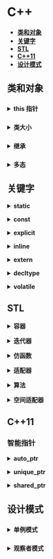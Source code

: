 # **C++**
- [**类和对象**](#类和对象)
- [**关键字**](#关键字)
- [**STL**](#stl)
- [**C++11**](#c11)
- [**设计模式**](#设计模式)
## **类和对象**

###
<b><details><summary>this 指针</summary></b>

#### **`this`指针什么时间产生**

this 指针在成员函数的开始前构造，在成员函数的结束后清除，生命周期和其他函数参数一样。当调用一个类的成员函数时，编译器将类的指针作为函数的 this 参数传递进去。
举个栗子：

```
Student stu;
stu.print(3);
// 这时，编译器会将该句转换成
stu.print(&stu, 3);
```

#### **能不能在析构函数中`delete this`**

不能，因为`delete`一个指针，首先会调用构造函数，然后再释放空间，而析构函数中又会调用这一步，形成死循环。

```C++
#include <iostream>
using namespace std;
class test
{
public:
    ~test()
    {
        delete this;
        cout << "~test()" << endl;
    }
private:
};
int main()
{
    test t;
    return 0;
}
```

运行结果：![1554225043432](https://github.com/Mmmmmmi/MyNote/master/resource/1554225043432.png)

</details>

###
<b><details><summary>类大小</summary></b>

```c++
#include <iostream>
using namespace std;
// 一个空类的大小为多少
// 在 VS2019 中测试的为 1
class test
{};
// 包含了一个成员变量的大小
// 与包含的成员类型，以及内存对齐有关
class test1
{
private:
    int a;
};
// 多了一个成员函数
// 成员函数并不会改变类的大小
class test2
{
public:
    void print()
    {
        cout << a << endl;
    }
private:
    int a;
};
// 若成员函数为虚函数
// 如果是虚函数，那么在类的前面需要加虚表指针
// 因此，多出的大小与虚表指针的大小有关
// 在 VS2019 32 位下，类大小为 8
// 在 VS2019 64 位下，类大小为 16
class test3
{
public:
    virtual void print()
    {
        cout << a << endl;
    }
private:
    int a;
};
// 若成员函数为静态成员函数
// 并不会影响类的大小
class test4
{
public:
    static void fun()
    {
        cout << "static fun" << endl;
    }
private:
    int a;
};
int main()
{
    cout << sizeof(test) << endl;
    cout << sizeof(test1) << endl;
    cout << sizeof(test2) << endl;
    cout << sizeof(test3) << endl;
    cout << sizeof(test4) << endl;
    return 0;
}
```

输出结果：![1554223919220](https://github.com/Mmmmmmi/MyNote/tree/master/resource/1554223919220.png)

</details>

###
<b><details><summary>继承</summary></b>

#### **重写、重载、重定义的区别**

- **重载**，两个函数在同一个作用域下，并且函数名相同，参数列表不同。
- **重写（覆盖)**，两个函数分别在基类和派生类的作用域（作用域不同)，函数名 / 参数 / 返回值都必须相同（协变除外)，两个函数必须都为虚函数。
- **重定义（隐藏)**，两个函数分别在基类和派生类的作用域，函数名相同。两个基类和派生类的同名函数不构成重写就是重定义。

</details>

###
<b><details><summary>多态</summary></b>

#### **类的那些函数不能被定义为虚函数？**

- **构造函数**，因为虚表指针是在初始化列表阶段才初始化的，在调用构造函数时，虚表指针还未生成，因此无法调用。
- **静态成员函数**，静态成员函数中没有`this`指针，不能指向虚函数表，因此无法实现多态。
- **友元函数**，友元函数不属于类的成员函数，因此无法继承，也无法实现多态。
- **内联成员函数**，不一定，因为有可能直接展开没有地址。

</details>

## **关键字**

<b><details><summary>static</summary></b>
</details>

<b><details><summary>const</summary></b>
</details>

<b><details><summary>explicit</summary></b>
</details>

<b><details><summary>inline</summary></b>
</details>

<b><details><summary>extern</summary></b>
</details>

<b><details><summary>decltype</summary></b>
</details>

<b><details><summary>volatile</summary></b>

- volatile 关键字是一种类型修饰符，用它声明的类型变量表示可以被某些编译器未知的因素（操作系统、硬件、其它线程等）更改。所以使用 volatile 告诉编译器不应对这样的对象进行优化。
- volatile 关键字声明的变量，每次访问时都必须从内存中取出值（没有被 volatile 修饰的变量，可能由于编译器的优化，从 CPU 寄存器中取值）
- const 可以是 volatile （如只读的状态寄存器）
- 指针可以是 volatile
- 适应场景：
  - 多线程编程中用到，比如线程安全的单例模式

</details>

## **STL**

<b><details><summary>容器</summary></b>
</details>

<b><details><summary>迭代器</summary></b>
</details>

<b><details><summary>仿函数</summary></b>
</details>

<b><details><summary>适配器</summary></b>
</details>

<b><details><summary>算法</summary></b>
</details>

<b><details><summary>空间适配器</summary></b>
</details>

## **C++11**

### **智能指针**

<b><details><summary>auto_ptr</summary></b>
</details>

<b><details><summary>unique_ptr</summary></b>
</details>

<b><details><summary>shared_ptr</summary></b>
</details>

## **设计模式**

###
<b><details><summary>单例模式</summary></b>

#### **饿汉模式**

```c++
// 饿汉模式
// 程序启动时，就将对象创建好
class Singleton1
{
public:
    static Singleton1* getSingleton1()
    {
        _singleton = new Singleton1();
        return _singleton;
    }
    class Free
    {
    public:
        ~Free()
        {
            if (_singleton != nullptr) {
                std::cout << "delete _singleton" << std::endl;
                delete _singleton;
                _singleton = nullptr;
            }
        }
    };
    static Free free;
private:
    // 单例模式，所以只允许存在一份
    // 将构造函数定义为私有
    Singleton1()
    {
        std::cout << "Singleton1：" << this << std::endl;
    }
    // 不允许存在拷贝构造以及复制运算符重载
    Singleton1(const Singleton1&);
    Singleton1& operator=(const Singleton1&);

    static Singleton1* _singleton;
};
Singleton1* Singleton1::_singleton;
Singleton1::Free Singleton1::free;
```

#### **懒汉模式**

```c++
#include <mutex>
#include <thread>

// 懒汉模式
class Singleton2
{
public:
    // 创建
    static volatile Singleton2* getSingleton2()
    {
        // 可能有编译器优化，指令重排的问题，也就是空间申请了，但是没有调用构造函数，
        // 这样就可能全部阻塞到锁那里，因此再加一层判断。
        if (_p == nullptr) {
            // 这样可能造成线程全部堵塞在这
            // 如果为空就创建
            _m.lock();
            if (_p == nullptr) {
                _p = new Singleton2();
            }
            _m.unlock();
        }
        return _p;
    }
    // 释放，不能写在析构函数中，因为 delete 会调用析构函数 析构函数又会调用 delete  死循环
    // 也不能直接写一个释放函数，因为，如果让线程来调用，那么应该让最后一个使用的线程的释放，
    // 但是你不知道那个线程是最后一个，因此，应该写一个嵌套类来释放
    class Free
    {
    public:
        ~Free()
        {
            if (_p != nullptr) {
                std::cout << "delete _p" << std::endl;
                delete _p;
                _p = nullptr;
            }
        }
    };
    static Free free;
private:
    // 只能在类中调用构造函数，这样，加上控制条件后，只能创建一份了
    Singleton2()
    {
        std::cout << "Singleton2：" << this << std::endl;
    }
    Singleton2 (const Singleton2&);

    Singleton2& operator=(const Singleton2&);

    static volatile Singleton2* _p;
    static mutex _m;
    static Free _free;
};
volatile Singleton2* Singleton2::_p = nullptr;
mutex Singleton2::_m;
Singleton2::Free Singleton2::free;
```

</details>

###
<b><details><summary>观察者模式</summary></b>